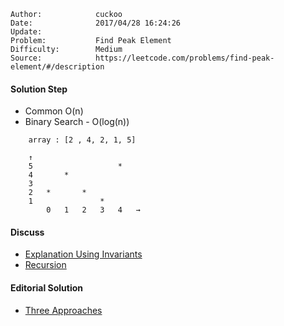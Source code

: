 
    Author:            cuckoo
    Date:              2017/04/28 16:24:26
    Update:            
    Problem:           Find Peak Element
    Difficulty:        Medium
    Source:            https://leetcode.com/problems/find-peak-element/#/description

#### Solution Step
 - Common O(n)
 - Binary Search - O(log(n))
```
    array : [2 , 4, 2, 1, 5]

    ↑
    5                   *
    4       *
    3
    2   *       *
    1               *
        0   1   2   3   4   →
```

#### Discuss
 - [Explanation Using Invariants](https://discuss.leetcode.com/topic/29329/java-solution-and-explanation-using-invariants)
 - [Recursion](https://discuss.leetcode.com/topic/5724/find-the-maximum-by-binary-search-recursion-and-iteration)

#### Editorial Solution
 - [Three Approaches](https://leetcode.com/problems/find-peak-element/solution/)
